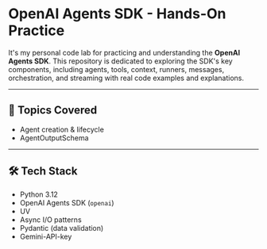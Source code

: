 # OpenAI Agents SDK - Hands-On Practice

It's my personal code lab for practicing and understanding the **OpenAI Agents SDK**. This repository is dedicated to exploring the SDK's key components, including agents, tools, context, runners, messages, orchestration, and streaming with real code examples and explanations.

---

## 📌 Topics Covered

- Agent creation & lifecycle
- AgentOutputSchema

---

## 🛠 Tech Stack

- Python 3.12
- OpenAI Agents SDK (`openai`)
- UV
- Async I/O patterns
- Pydantic (data validation)
- Gemini-API-key
